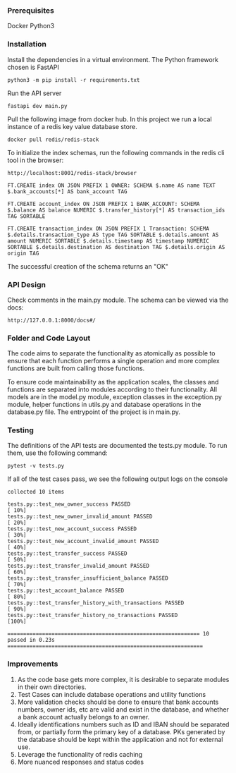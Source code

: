 ### Prerequisites

Docker
Python3

### Installation
Install the dependencies in a virtual environment. The Python framework chosen is FastAPI
```
python3 -m pip install -r requirements.txt
```
Run the API server
```
fastapi dev main.py
```

Pull the following image from docker hub. In this project we run a local instance of a 
redis key value database store. 
```
docker pull redis/redis-stack
```
To initialize the index schemas, run the following commands in the redis cli tool in the browser:
```
http://localhost:8001/redis-stack/browser
```

```
FT.CREATE index ON JSON PREFIX 1 OWNER: SCHEMA $.name AS name TEXT $.bank_accounts[*] AS bank_account TAG

FT.CREATE account_index ON JSON PREFIX 1 BANK_ACCOUNT: SCHEMA $.balance AS balance NUMERIC $.transfer_history[*] AS transaction_ids TAG SORTABLE

FT.CREATE transaction_index ON JSON PREFIX 1 Transaction: SCHEMA $.details.transaction_type AS type TAG SORTABLE $.details.amount AS amount NUMERIC SORTABLE $.details.timestamp AS timestamp NUMERIC SORTABLE $.details.destination AS destination TAG $.details.origin AS origin TAG
```
The successful creation of the schema returns an "OK"

### API Design
Check comments in the main.py module. The schema can be viewed via the docs:
```
http://127.0.0.1:8000/docs#/
```

### Folder and Code Layout
The code aims to separate the functionality as atomically as possible to ensure that each function
performs a single operation and more complex functions are built from calling those functions.

To ensure code maintainability as the application scales, the classes and functions are separated 
into modules according to their functionality. All models are in the model.py module, exception 
classes in the exception.py module, helper functions in utils.py and database operations in the
database.py file. The entrypoint of the project is in main.py.

### Testing
The definitions of the API tests are documented the tests.py module. To run them, use the following command:
```
pytest -v tests.py
```
If all of the test cases pass, we see the following output logs on the console

```
collected 10 items                                                                                                                            

tests.py::test_new_owner_success PASSED                                                                                                 [ 10%]
tests.py::test_new_owner_invalid_amount PASSED                                                                                          [ 20%]
tests.py::test_new_account_success PASSED                                                                                               [ 30%]
tests.py::test_new_account_invalid_amount PASSED                                                                                        [ 40%]
tests.py::test_transfer_success PASSED                                                                                                  [ 50%]
tests.py::test_transfer_invalid_amount PASSED                                                                                           [ 60%]
tests.py::test_transfer_insufficient_balance PASSED                                                                                     [ 70%]
tests.py::test_account_balance PASSED                                                                                                   [ 80%]
tests.py::test_transfer_history_with_transactions PASSED                                                                                [ 90%]
tests.py::test_transfer_history_no_transactions PASSED                                                                                  [100%]

============================================================= 10 passed in 0.23s ==============================================================
```

### Improvements
1. As the code base gets more complex, it is desirable to separate modules in their own directories.
2. Test Cases can include database operations and utility functions
3. More validation checks should be done to ensure that bank accounts numbers, owner ids, etc are valid
and exist in the database, and whether a bank account actually belongs to an owner.
4. Ideally identifications numbers such as ID and IBAN should be separated from, or partially form
 the primary key of a database. PKs generated by the database should be kept within the application
 and not for external use.
5. Leverage the functionality of redis caching
6. More nuanced responses and status codes